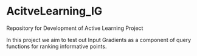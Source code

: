 # AcitveLearning_IG

Repository for Development of Active Learning Project

In this project we aim to test out Input Gradients as a component of query functions for ranking informative points.



